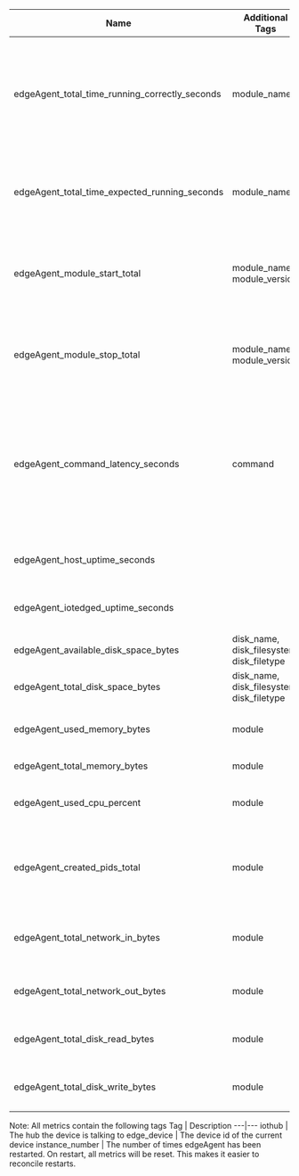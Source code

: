 Name | Additional Tags | Description | Type
--- | --- | --- | ---
edgeAgent_total_time_running_correctly_seconds | module_name | The amount of time the module was specified in the deployment and was in the running state. | Gauge
edgeAgent_total_time_expected_running_seconds | module_name | The amount of time the module was specified in the deployment | Gauge
edgeAgent_module_start_total | module_name, module_version | Number of times edgeAgent asked docker to start the module.  | Counter
edgeAgent_module_stop_total | module_name, module_version | Number of times edgeAgent asked docker to stop the module. | Counter
edgeAgent_command_latency_seconds | command | How long it took docker to execute the given command. Possible commands are: create, update, remove, start, stop, restart | Gauge
|||
edgeAgent_host_uptime_seconds | | How long the host has been on | Gauge
edgeAgent_iotedged_uptime_seconds || How long iotedged has been running | Gauge
edgeAgent_available_disk_space_bytes | disk_name, disk_filesystem, disk_filetype | Amount of space left on the disk | Gauge
edgeAgent_total_disk_space_bytes |disk_name, disk_filesystem, disk_filetype| Size of the disk | Gauge
edgeAgent_used_memory_bytes | module | Amount of RAM used by all processes | Gauge
edgeAgent_total_memory_bytes | module | RAM available | Gauge
edgeAgent_used_cpu_percent | module | Percent of cpu used by all processes | Histogram
edgeAgent_created_pids_total | module | The number of processes or threads the container has created | Gauge
edgeAgent_total_network_in_bytes | module | The amount of bytes recieved from the network | Gauge
edgeAgent_total_network_out_bytes | module | The amount of bytes sent to network | Gauge
edgeAgent_total_disk_read_bytes | module | The amount of bytes read from the disk | Gauge
edgeAgent_total_disk_write_bytes | module | The amount of bytes written to disk | Gauge

Note: All metrics contain the following tags
Tag | Description
---|---
iothub | The hub the device is talking to
edge_device | The device id of the current device
instance_number | The number of times edgeAgent has been restarted. On restart, all metrics will be reset. This makes it easier to reconcile restarts. 